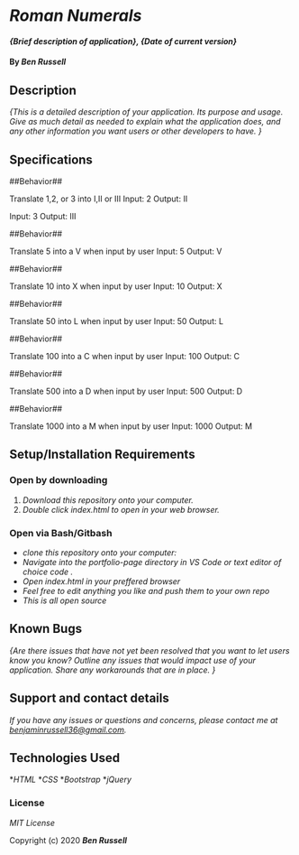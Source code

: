 # _Roman Numerals_

#### _{Brief description of application}, {Date of current version}_

#### By _**Ben Russell**_

## Description

_{This is a detailed description of your application. Its purpose and usage.  Give as much detail as needed to explain what the application does, and any other information you want users or other developers to have. }_

## Specifications

##Behavior##

Translate 1,2, or 3 into I,II or III
Input: 2
Output: II

Input: 3
Output: III

##Behavior##

Translate 5 into a V when input by user
Input: 5
Output: V

##Behavior##

Translate 10 into X when input by user
Input: 10
Output: X

##Behavior##

Translate 50 into L when input by user
Input: 50
Output: L

##Behavior##

Translate 100 into a C when input by user
Input: 100
Output: C

##Behavior##

Translate 500 into a D when input by user
Input: 500
Output: D

##Behavior##

Translate 1000 into a M when input by user
Input: 1000
Output: M






## Setup/Installation Requirements

### Open by downloading

1. _Download this repository onto your computer._
2. _Double click index.html to open in your web browser._

### Open via Bash/Gitbash

* _clone this repository onto your computer:_
* _Navigate into the portfolio-page directory in VS Code or text editor of choice code ._
* _Open index.html in your preffered browser_
* _Feel free to edit anything you like and push them to your own repo_
* _This is all open source_


## Known Bugs

_{Are there issues that have not yet been resolved that you want to let users know you know?  Outline any issues that would impact use of your application.  Share any workarounds that are in place. }_

## Support and contact details

_If you have any issues or questions and concerns, please contact me at benjaminrussell36@gmail.com._

## Technologies Used

*_HTML_
*_CSS_
*_Bootstrap_
*_jQuery_

### License

*MIT License*

Copyright (c) 2020 **_Ben Russell_**